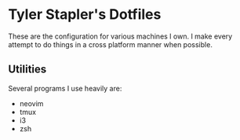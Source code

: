 # Tyler Stapler's Dotfiles

These are the configuration for various machines I own. I make every attempt to do things in a cross platform manner when possible.

## Utilities

Several programs I use heavily are:

- neovim
- tmux
- i3 
- zsh

